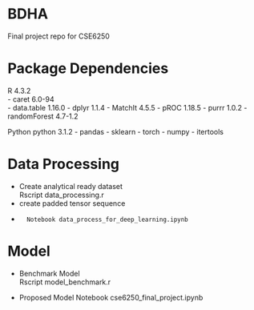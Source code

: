 # BDHA
Final project repo for CSE6250

# Package Dependencies
R 4.3.2 <br>
	- caret 6.0-94	
 	- data.table 1.16.0
  	- dplyr 1.1.4
   	- MatchIt 4.5.5
    	- pROC 1.18.5
     	- purrr 1.0.2
      	- randomForest 4.7-1.2

Python
python 3.1.2
	- pandas 
	- sklearn
	- torch
	- numpy
	- itertools


# Data Processing
-	Create analytical ready dataset <br>
		Rscript data_processing.r <br>
- 	create padded tensor sequence
- 		Notebook data_process_for_deep_learning.ipynb
# Model
-	Benchmark Model <br>
		Rscript model_benchmark.r <br>

-	Proposed Model
		Notebook cse6250_final_project.ipynb
